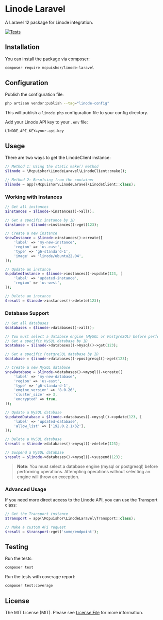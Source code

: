 # Linode Laravel

A Laravel 12 package for Linode integration.

[![Tests](https://github.com/mcpuishor/linode-laravel/actions/workflows/tests.yml/badge.svg)](https://github.com/mcpuishor/linode-laravel/actions/workflows/tests.yml)

## Installation

You can install the package via composer:

```bash
composer require mcpuishor/linode-laravel
```

## Configuration

Publish the configuration file:

```bash
php artisan vendor:publish --tag="linode-config"
```

This will publish a `linode.php` configuration file to your config directory.

Add your Linode API key to your `.env` file:

```
LINODE_API_KEY=your-api-key
```

## Usage

There are two ways to get the LinodeClient instance:

```php
// Method 1: Using the static make() method
$linode = \Mcpuishor\LinodeLaravel\LinodeClient::make();

// Method 2: Resolving from the container
$linode = app(\Mcpuishor\LinodeLaravel\LinodeClient::class);
```

### Working with Instances

```php
// Get all instances
$instances = $linode->instances()->all();

// Get a specific instance by ID
$instance = $linode->instances()->get(123);

// Create a new instance
$newInstance = $linode->instances()->create([
    'label' => 'my-new-instance',
    'region' => 'us-east',
    'type' => 'g6-standard-1',
    'image' => 'linode/ubuntu22.04',
]);

// Update an instance
$updatedInstance = $linode->instances()->update(123, [
    'label' => 'updated-instance',
    'region' => 'us-west',
]);

// Delete an instance
$result = $linode->instances()->delete(123);
```

### Database Support

```php
// Get all databases
$databases = $linode->databases()->all();

// You must select a database engine (MySQL or PostgreSQL) before performing operations
// Get a specific MySQL database by ID
$database = $linode->databases()->mysql()->get(123);

// Get a specific PostgreSQL database by ID
$database = $linode->databases()->postgresql()->get(123);

// Create a new MySQL database
$newDatabase = $linode->databases()->mysql()->create([
    'label' => 'my-new-database',
    'region' => 'us-east',
    'type' => 'g6-standard-1',
    'engine_version' => '8.0.26',
    'cluster_size' => 3,
    'encrypted' => true,
]);

// Update a MySQL database
$updatedDatabase = $linode->databases()->mysql()->update(123, [
    'label' => 'updated-database',
    'allow_list' => ['192.0.2.1/32'],
]);

// Delete a MySQL database
$result = $linode->databases()->mysql()->delete(123);

// Suspend a MySQL database
$result = $linode->databases()->mysql()->suspend(123);
```

> **Note:** You must select a database engine (mysql or postgresql) before performing operations. Attempting operations without selecting an engine will throw an exception.

### Advanced Usage

If you need more direct access to the Linode API, you can use the Transport class:

```php
// Get the Transport instance
$transport = app(\Mcpuishor\LinodeLaravel\Transport::class);

// Make a custom API request
$result = $transport->get('some/endpoint');
```

## Testing

Run the tests:

```bash
composer test
```

Run the tests with coverage report:

```bash
composer test:coverage
```

## License

The MIT License (MIT). Please see [License File](LICENSE.md) for more information.
